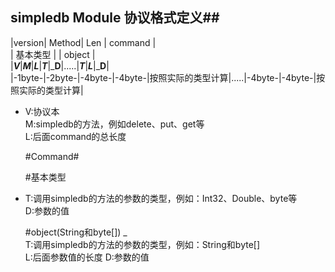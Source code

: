 ﻿## simpledb Module 协议格式定义##
>
|version| Method| Len   |                               command                             |  
                        |        基本类型          |     |              object              |   
|___V___|___M___|___L___|___T___|_________D________|.....|___T___|___L___|_________D________|  
|-1byte-|-2byte-|-4byte-|-4byte-|按照实际的类型计算|.....|-4byte-|-4byte-|按照实际的类型计算|  

- V:协议本  
  M:simpledb的方法，例如delete、put、get等  
  L:后面command的总长度  
  
  #Command#  
  
  #基本类型  
-
   T:调用simpledb的方法的参数的类型，例如：Int32、Double、byte等  
   D:参数的值
   
   #object(String和byte[])
_  
   T:调用simpledb的方法的参数的类型，例如：String和byte[]  
   L:后面参数值的长度
   D:参数的值


